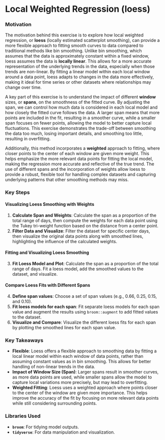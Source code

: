 # Local Weighted Regression (loess)

### Motivation

The motivation behind this exercise is to explore how local weighted regression, or **loess** (locally estimated scatterplot smoothing), can provide a more flexible approach to fitting smooth curves to data compared to traditional methods like bin smoothing. Unlike bin smoothing, which assumes that the data is approximately constant within a fixed window, loess assumes the data is **locally linear**. This allows for a more accurate representation of the underlying trends in the data, especially when those trends are non-linear. By fitting a linear model within each local window around a data point, loess adapts to changes in the data more effectively, making it ideal for time series or other datasets where relationships may change over time.

A key part of this exercise is to understand the impact of different **window** sizes, or **spans**, on the smoothness of the fitted curve. By adjusting the span, we can control how much data is considered in each local model and how closely the fitted curve follows the data. A larger span means that more points are included in the fit, resulting in a smoother curve, while a smaller span focuses on fewer points, allowing the model to better capture local fluctuations. This exercise demonstrates the trade-off between smoothing the data too much, losing important details, and smoothing too little, resulting in overfitting.

Additionally, this method incorporates a **weighted** approach to fitting, where closer points to the center of each window are given more weight. This helps emphasize the more relevant data points for fitting the local model, making the regression more accurate and reflective of the true trend. The use of different spans and the incorporation of weights allow loess to provide a robust, flexible tool for handling complex datasets and capturing underlying patterns that other smoothing methods may miss.

### Key Steps

#### Visualizing Loess Smoothing with Weights

1. **Calculate Span and Weights**: Calculate the span as a proportion of the total range of days, then compute the weights for each data point using the Tukey tri-weight function based on the distance from a center point.
2. **Filter Data and Visualize**: Filter the dataset for specific center days, then visualize the original data points along with smoothed lines, highlighting the influence of the calculated weights.

#### Fitting and Visualizing Loess Smoothing

3. **Fit Loess Model and Plot**: Calculate the span as a proportion of the total range of days. Fit a loess model, add the smoothed values to the dataset, and visualize.

#### Compare Loess Fits with Different Spans

4. **Define span values**: Choose a set of span values (e.g., 0.66, 0.25, 0.15, and 0.10).
5. **Fit loess models for each span**: Fit separate loess models for each span value and augment the results using `broom::augment` to add fitted values to the dataset.
6. **Visualize and Compare**: Visualize the different loess fits for each span by plotting the smoothed lines for each span value.

### Key Takeaways

- **Flexible**: Loess offers a flexible approach to smoothing data by fitting a local linear model within each window of data points, rather than assuming constant values as in bin smoothing. This allows for better handling of non-linear trends in the data.
- **Impact of Window Size (Span)**: Larger spans result in smoother curves, as more data points are used, while smaller spans allow the model to capture local variations more precisely, but may lead to overfitting.
- **Weighted Fitting**: Loess uses a weighted approach where points closer to the center of the window are given more importance. This helps improve the accuracy of the fit by focusing on more relevant data points while still considering surrounding points.

### Libraries Used

- **`broom`**: For tidying model outputs.
- **`tidyverse`**: For data manipulation and visualization.
